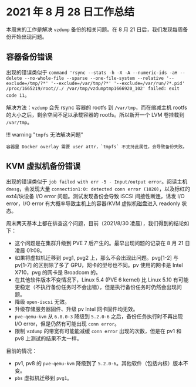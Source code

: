 # 2021 年 8 月 28 日工作总结

本周末的工作是解决 `vzdump` 备份的相关问题。在 8 月 21 日后，我们发现每周备份开始出现问题。

## 容器备份错误

出现的错误类似于 `command 'rsync --stats -h -X -A --numeric-ids -aH --delete --no-whole-file --sparse --one-file-system --relative '--exclude=/tmp/?*' '--exclude=/var/tmp/?*' '--exclude=/var/run/?*.pid' /proc/1665219/root//./ /var/tmp/vzdumptmp1666920_102' failed: exit code 11`。

解决方法：`vzdump` 会先 rsync 容器的 rootfs 到 `/var/tmp`，而在缩减主机 rootfs 的大小之后，剩余空间不足以承载容器的 rootfs。所以新开一个 LVM 卷挂载到 `/var/tmp`。

!!! warning "`tmpfs` 无法解决问题"

    容器里 Docker overlay 需要 user attr，`tmpfs` 不支持此属性，会导致备份失败。

## KVM 虚拟机备份错误

出现的错误类似于 `job failed with err -5 - Input/output error`。阅读主机 `dmesg`，会发现大量 `connection1:0: detected conn error (1020)`，以及标红的 ext4/块设备 I/O error 问题。测试发现备份会导致 iSCSI 间接性断连，诱发 I/O error，I/O error 有大概率导致主机上的容器/KVM 虚拟机磁盘进入 readonly 状态。

周末两天基本上都在排查这个问题，目前（2021/8/30 凌晨），我们得到的结论如下：

- 这个问题是在集群升级到 PVE 7 后产生的。最早出现问题的记录在 8 月 21 日凌晨 01:08。
- 如果将虚拟机迁移到 pvg1, pvg2 上，那么不会出现此问题。pvg[1-2] 与 pv[1-7] 的区别除了多了 GPU，网卡的型号也不同。pv 使用的网卡是 Intel X710，pvg 的网卡是 Broadcom 的。
- 在其他软件版本不变情况下，Linux 5.4 (PVE 6 kernel) 比 Linux 5.10 有可能更稳定（不执行备份任务时不会出错），但是执行备份任务时仍然会出现问题。
- 降级 `open-iscsi` 无效。
- 升级存储服务器固件、升级 pv Intel 网卡固件均无效。
- `pve-qemu-kvm` 从 `6.0.0-3` 降级到 `5.2.0-6` 之后，备份任务执行时不再出现 I/O error，但是仍然有可能出现 `conn error`。
- 限制 `vzdump` 的带宽有可能能减缓 `conn error` 出现的次数，但是在 pv1 和 pv8 上测试的结果不太一样。

目前的情况：

- pv1, pv8 的 `pve-qemu-kvm` 降级到了 `5.2.0-6`。其他软件（包括内核）版本不变。
- `pbs` 虚拟机迁移到 `pvg1`。
